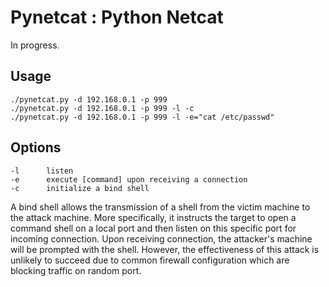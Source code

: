 # Pynetcat : Python Netcat

In progress.

## Usage 
    
    ./pynetcat.py -d 192.168.0.1 -p 999
    ./pynetcat.py -d 192.168.0.1 -p 999 -l -c
    ./pynetcat.py -d 192.168.0.1 -p 999 -l -e="cat /etc/passwd"


## Options

    -l      listen
    -e      execute [command] upon receiving a connection
    -c      initialize a bind shell


A bind shell allows the transmission of a shell from the victim machine to the attack machine. More specifically, it instructs the target to open a command shell on a local port and then listen on this specific port for incoming connection. Upon receiving connection, the attacker's machine will be prompted with the shell.
However, the effectiveness of this attack is unlikely to succeed due to common firewall configuration which are blocking traffic on random port. 


